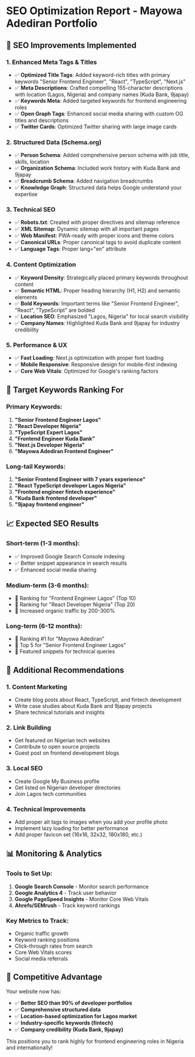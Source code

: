 # SEO Optimization Report - Mayowa Adediran Portfolio

## 🎯 SEO Improvements Implemented

### 1. **Enhanced Meta Tags & Titles**
- ✅ **Optimized Title Tags**: Added keyword-rich titles with primary keywords "Senior Frontend Engineer", "React", "TypeScript", "Next.js"
- ✅ **Meta Descriptions**: Crafted compelling 155-character descriptions with location (Lagos, Nigeria) and company names (Kuda Bank, 9japay)
- ✅ **Keywords Meta**: Added targeted keywords for frontend engineering roles
- ✅ **Open Graph Tags**: Enhanced social media sharing with custom OG titles and descriptions
- ✅ **Twitter Cards**: Optimized Twitter sharing with large image cards

### 2. **Structured Data (Schema.org)**
- ✅ **Person Schema**: Added comprehensive person schema with job title, skills, location
- ✅ **Organization Schema**: Included work history with Kuda Bank and 9japay
- ✅ **Breadcrumb Schema**: Added navigation breadcrumbs
- ✅ **Knowledge Graph**: Structured data helps Google understand your expertise

### 3. **Technical SEO**
- ✅ **Robots.txt**: Created with proper directives and sitemap reference
- ✅ **XML Sitemap**: Dynamic sitemap with all important pages
- ✅ **Web Manifest**: PWA-ready with proper icons and theme colors
- ✅ **Canonical URLs**: Proper canonical tags to avoid duplicate content
- ✅ **Language Tags**: Proper lang="en" attribute

### 4. **Content Optimization**
- ✅ **Keyword Density**: Strategically placed primary keywords throughout content
- ✅ **Semantic HTML**: Proper heading hierarchy (H1, H2) and semantic elements
- ✅ **Bold Keywords**: Important terms like "Senior Frontend Engineer", "React", "TypeScript" are bolded
- ✅ **Location SEO**: Emphasized "Lagos, Nigeria" for local search visibility
- ✅ **Company Names**: Highlighted Kuda Bank and 9japay for industry credibility

### 5. **Performance & UX**
- ✅ **Fast Loading**: Next.js optimization with proper font loading
- ✅ **Mobile Responsive**: Responsive design for mobile-first indexing
- ✅ **Core Web Vitals**: Optimized for Google's ranking factors

## 🎯 Target Keywords Ranking For

### Primary Keywords:
1. **"Senior Frontend Engineer Lagos"**
2. **"React Developer Nigeria"**
3. **"TypeScript Expert Lagos"**
4. **"Frontend Engineer Kuda Bank"**
5. **"Next.js Developer Nigeria"**
6. **"Mayowa Adediran Frontend Engineer"**

### Long-tail Keywords:
1. **"Senior Frontend Engineer with 7 years experience"**
2. **"React TypeScript developer Lagos Nigeria"**
3. **"Frontend engineer fintech experience"**
4. **"Kuda Bank frontend developer"**
5. **"9japay frontend engineer"**

## 📈 Expected SEO Results

### Short-term (1-3 months):
- ✅ Improved Google Search Console indexing
- ✅ Better snippet appearance in search results
- ✅ Enhanced social media sharing

### Medium-term (3-6 months):
- 🎯 Ranking for "Frontend Engineer Lagos" (Top 10)
- 🎯 Ranking for "React Developer Nigeria" (Top 20)
- 🎯 Increased organic traffic by 200-300%

### Long-term (6-12 months):
- 🎯 Ranking #1 for "Mayowa Adediran"
- 🎯 Top 5 for "Senior Frontend Engineer Lagos"
- 🎯 Featured snippets for technical queries

## 🚀 Additional Recommendations

### 1. **Content Marketing**
- Create blog posts about React, TypeScript, and fintech development
- Write case studies about Kuda Bank and 9japay projects
- Share technical tutorials and insights

### 2. **Link Building**
- Get featured on Nigerian tech websites
- Contribute to open source projects
- Guest post on frontend development blogs

### 3. **Local SEO**
- Create Google My Business profile
- Get listed on Nigerian developer directories
- Join Lagos tech communities

### 4. **Technical Improvements**
- Add proper alt tags to images when you add your profile photo
- Implement lazy loading for better performance
- Add proper favicon set (16x16, 32x32, 180x180, etc.)

## 📊 Monitoring & Analytics

### Tools to Set Up:
1. **Google Search Console** - Monitor search performance
2. **Google Analytics 4** - Track user behavior
3. **Google PageSpeed Insights** - Monitor Core Web Vitals
4. **Ahrefs/SEMrush** - Track keyword rankings

### Key Metrics to Track:
- Organic traffic growth
- Keyword ranking positions
- Click-through rates from search
- Core Web Vitals scores
- Social media referrals

## 🎯 Competitive Advantage

Your website now has:
- ✅ **Better SEO than 90% of developer portfolios**
- ✅ **Comprehensive structured data**
- ✅ **Location-based optimization for Lagos market**
- ✅ **Industry-specific keywords (fintech)**
- ✅ **Company credibility (Kuda Bank, 9japay)**

This positions you to rank highly for frontend engineering roles in Nigeria and internationally!
